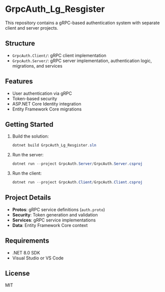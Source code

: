 # GrpcAuth_Lg_Resgister

This repository contains a gRPC-based authentication system with separate client and server projects.

## Structure
- `GrpcAuth.Client/`: gRPC client implementation
- `GrpcAuth.Server/`: gRPC server implementation, authentication logic, migrations, and services

## Features
- User authentication via gRPC
- Token-based security
- ASP.NET Core Identity integration
- Entity Framework Core migrations

## Getting Started
1. Build the solution:
   ```powershell
   dotnet build GrpcAuth_Lg_Resgister.sln
   ```
2. Run the server:
   ```powershell
   dotnet run --project GrpcAuth.Server/GrpcAuth.Server.csproj
   ```
3. Run the client:
   ```powershell
   dotnet run --project GrpcAuth.Client/GrpcAuth.Client.csproj
   ```

## Project Details
- **Protos**: gRPC service definitions (`auth.proto`)
- **Security**: Token generation and validation
- **Services**: gRPC service implementations
- **Data**: Entity Framework Core context

## Requirements
- .NET 8.0 SDK
- Visual Studio or VS Code

## License
MIT

